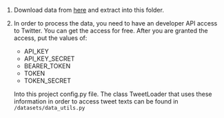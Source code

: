 1. Download data from [here](https://figshare.com/articles/dataset/PHEME_dataset_for_Rumour_Detection_and_Veracity_Classification/6392078) and extract into this folder.
2. In order to process the data, you need to have an developer API access to Twitter. You can get the access for free. After you are granted the access, put the values of:
    - API_KEY
    - API_KEY_SECRET
    - BEARER_TOKEN
    - TOKEN
    - TOKEN_SECRET
  
    Into this project config.py file.
    The class TweetLoader that uses these information in order to access tweet texts can be found in `/datasets/data_utils.py`